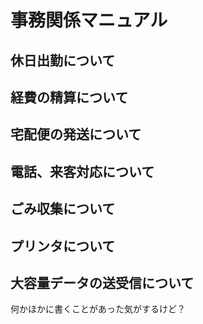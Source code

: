 # 事務関係マニュアル
## 休日出勤について
## 経費の精算について
## 宅配便の発送について
## 電話、来客対応について
## ごみ収集について
## プリンタについて
## 大容量データの送受信について

何かほかに書くことがあった気がするけど？